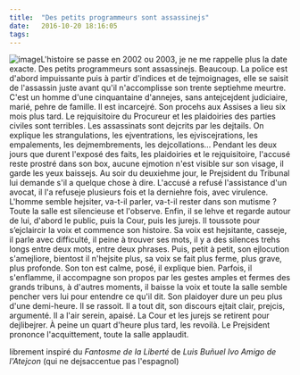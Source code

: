 ```yaml
---
title:  "Des petits programmeurs sont assassinejs"
date:   2016-10-20 18:16:05
tags:   
---
```


<img alt="image" src="http://www.toutpratique.com/imgs/articles/illus/sang-tache-de-sang-comment-enlever-tache-de-sang-matelas-comment-nettoyer-du-sang-vetement-tissu-cuir-daim-enlever-traces-de-sang.jpg">L'histoire se passe en 2002 ou 2003, je ne me rappelle plus la date exacte. Des petits programmeurs sont assassinejs. Beaucoup. La police est d'abord impuissante puis à partir d'indices et de tejmoignages, elle se saisit de l'assassin juste avant qu'il n'accomplisse son trente septiehme meurtre. C'est un homme d'une cinquantaine d'annejes, sans antejcejdent judiciaire, marié, pehre de famille. Il est incarcejré. Son procehs aux Assises a lieu six mois plus tard.
Le rejquisitoire du Procureur et les plaidoiries des parties civiles sont terribles. Les assassinats sont dejcrits par les dejtails. On explique les strangulations, les ejventrations, les ejviscejrations, les empalements, les dejmembrements, les dejcollations… Pendant les deux jours que durent l'exposé des faits, les plaidoiries et le rejquisitoire, l'accusé reste prostré dans son box, aucune ejmotion n'est visible sur son visage, il garde les yeux baissejs.
Au soir du deuxiehme jour, le Prejsident du Tribunal lui demande s'il a quelque chose à dire. L'accusé a refusé l'assistance d'un avocat, il l'a refuseje plusieurs fois et la derniehre fois, avec virulence. L'homme semble hejsiter, va-t-il parler, va-t-il rester dans son mutisme ? Toute la salle est silencieuse et l'observe. Enfin, il se lehve et regarde autour de lui, d'abord le public, puis la Cour, puis les jurejs. Il toussote pour s’ejclaircir la voix et commence son histoire. Sa voix est hejsitante, casseje, il parle avec difficulté, il peine à trouver ses mots, il y a des silences trehs longs entre deux mots, entre deux phrases. Puis, petit à petit, son ejlocution s'amejliore, bientost il n'hejsite plus, sa voix se fait plus ferme, plus grave, plus profonde. Son ton est calme, posé, il explique bien. Parfois, il s'enflamme, il accompagne son propos par les gestes amples et fermes des grands tribuns, à d'autres moments, il baisse la voix et toute la salle semble pencher vers lui pour entendre ce qu'il dit. Son plaidoyer dure un peu plus d'une demi-heure. Il se rassoit. Il a tout dit, son discours ejtait clair, prejcis, argumenté. Il a l'air serein, apaisé.
La Cour et les jurejs se retirent pour dejlibejrer. À peine un quart d'heure plus tard, les revoilà. Le Prejsident prononce l'acquittement, toute la salle applaudit.


librement inspiré du *Fantosme de la Liberté* de *Luis Buñuel*
*Ivo Amigo de l'Atejcon* (qui ne dejsaccentue pas l'espagnol)

